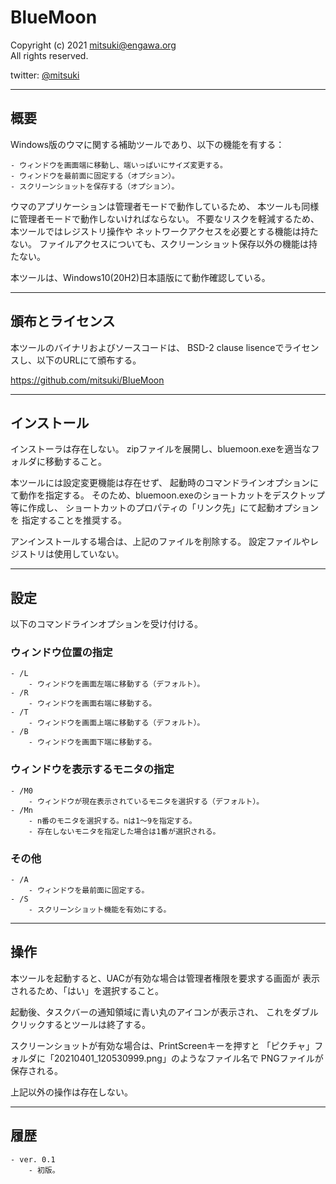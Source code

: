 
# BlueMoon

Copyright (c) 2021 mitsuki@engawa.org  
All rights reserved.

twitter: [@mitsuki](https://twitter.com/mitsuki)

----------------
## 概要

Windows版のウマに関する補助ツールであり、以下の機能を有する：

	- ウィンドウを画面端に移動し、端いっぱいにサイズ変更する。
	- ウィンドウを最前面に固定する（オプション）。
	- スクリーンショットを保存する（オプション）。

ウマのアプリケーションは管理者モードで動作しているため、
本ツールも同様に管理者モードで動作しないければならない。
不要なリスクを軽減するため、本ツールではレジストリ操作や
ネットワークアクセスを必要とする機能は持たない。
ファイルアクセスについても、スクリーンショット保存以外の機能は持たない。

本ツールは、Windows10(20H2)日本語版にて動作確認している。

----------------
## 頒布とライセンス

本ツールのバイナリおよびソースコードは、
BSD-2 clause lisenceでライセンスし、以下のURLにて頒布する。

https://github.com/mitsuki/BlueMoon

----------------
## インストール

インストーラは存在しない。
zipファイルを展開し、bluemoon.exeを適当なフォルダに移動すること。

本ツールには設定変更機能は存在せず、
起動時のコマンドラインオプションにて動作を指定する。
そのため、bluemoon.exeのショートカットをデスクトップ等に作成し、
ショートカットのプロパティの「リンク先」にて起動オプションを
指定することを推奨する。

アンインストールする場合は、上記のファイルを削除する。
設定ファイルやレジストリは使用していない。

----------------
## 設定

以下のコマンドラインオプションを受け付ける。

### ウィンドウ位置の指定

	- /L
		- ウィンドウを画面左端に移動する（デフォルト）。
	- /R
		- ウィンドウを画面右端に移動する。
	- /T
		- ウィンドウを画面上端に移動する（デフォルト）。
	- /B
		- ウィンドウを画面下端に移動する。

### ウィンドウを表示するモニタの指定

	- /M0
		- ウィンドウが現在表示されているモニタを選択する（デフォルト）。
	- /Mn
		- n番のモニタを選択する。nは1～9を指定する。
		- 存在しないモニタを指定した場合は1番が選択される。

### その他

	- /A
		- ウィンドウを最前面に固定する。
	- /S
		- スクリーンショット機能を有効にする。

----------------
## 操作

本ツールを起動すると、UACが有効な場合は管理者権限を要求する画面が
表示されるため、「はい」を選択すること。

起動後、タスクバーの通知領域に青い丸のアイコンが表示され、
これをダブルクリックするとツールは終了する。

スクリーンショットが有効な場合は、PrintScreenキーを押すと
「ピクチャ」フォルダに「20210401_120530999.png」のようなファイル名で
PNGファイルが保存される。

上記以外の操作は存在しない。

----------------
## 履歴

	- ver. 0.1
		- 初版。

